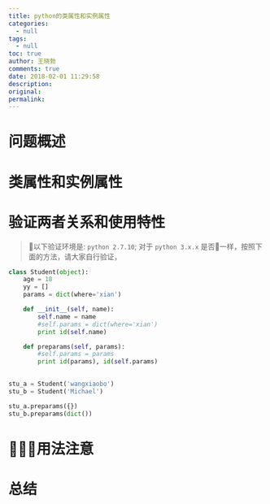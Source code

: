 ```yaml
---
title: python的类属性和实例属性
categories:
  - null
tags:
  - null
toc: true
author: 王晓勃
comments: true
date: 2018-02-01 11:29:58
description:
original:
permalink:
---
```


# 问题概述

<!-- more -->


# 类属性和实例属性


# 验证两者关系和使用特性


> 以下验证环境是: `python 2.7.10`; 对于 `python 3.x.x` 是否一样，按照下面的方法，请大家自行验证，

```python
class Student(object):
    age = 18
    yy = []
    params = dict(where='xian')

    def __init__(self, name):
        self.name = name
        #self.params = dict(where='xian')
        print id(self.name)

    def preparams(self, params):
        #self.params = params
        print id(params), id(self.params)
    

stu_a = Student('wangxiaobo')
stu_b = Student('Michael')

stu_a.preparams({})
stu_b.preparams(dict())

```

# 用法注意


# 总结
